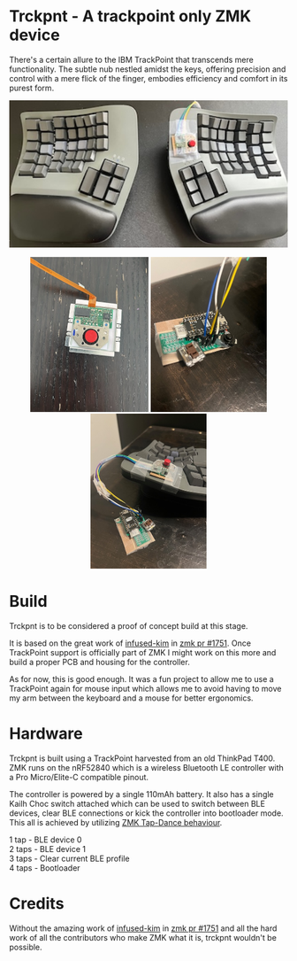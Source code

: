 # Trckpnt - A trackpoint only ZMK device

There's a certain allure to the IBM TrackPoint that transcends mere
functionality. The subtle nub nestled amidst the keys, offering precision
and control with a mere flick of the finger, embodies efficiency and comfort
in its purest form.

<p align="center">
  <img src="assets/360.jpeg" alt="IBM TrackPoint" width="640" />
</p>
<p align="center">
  <img src="assets/tp.jpeg" alt="IBM TrackPoint" height="280" />
  <img src="assets/controller.jpeg" alt="IBM TrackPoint" height="280" />
  <img src="assets/side.jpeg" alt="IBM TrackPoint" height="280" />
</p>

# Build

Trckpnt is to be considered a proof of concept build at this stage.

It is based on the great work of [infused-kim][infused-kim] in
[zmk pr #1751][pr1751]. Once TrackPoint support is officially part of ZMK
I might work on this more and build a proper PCB and housing for the
controller.

As for now, this is good enough. It was a fun project to allow me to use
a TrackPoint again for mouse input which allows me to avoid having to move
my arm between the keyboard and a mouse for better ergonomics.

# Hardware

Trckpnt is built using a TrackPoint harvested from an old ThinkPad T400.
ZMK runs on the nRF52840 which is a wireless Bluetooth LE controller with
a Pro Micro/Elite-C compatible pinout.

The controller is powered by a single 110mAh battery. It also has a single
Kailh Choc switch attached which can be used to switch between BLE devices,
clear BLE connections or kick the controller into bootloader mode. This all
is achieved by utilizing [ZMK Tap-Dance behaviour][td].

1 tap - BLE device 0  
2 taps - BLE device 1  
3 taps - Clear current BLE profile  
4 taps - Bootloader

# Credits

Without the amazing work of [infused-kim][infused-kim] in [zmk pr #1751][pr1751] and all the hard work of all the contributors
who make ZMK what it is, trckpnt wouldn't be possible.

[td]: https://zmk.dev/docs/behaviors/tap-dance
[infused-kim]: https://github.com/infused-kim
[pr1751]: https://github.com/zmkfirmware/zmk/pull/1751
